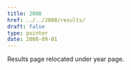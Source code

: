 ```yaml
---
title: 2008
href: ../../2008/results/
draft: false
type: pointer
date: 2008-09-01
---
```


Results page relocated under year page.
